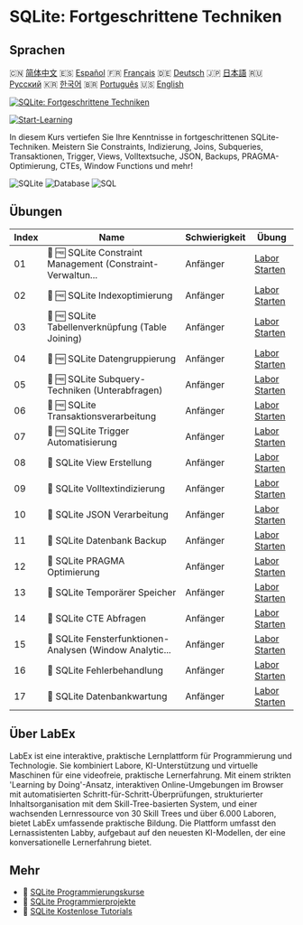 # SQLite: Fortgeschrittene Techniken

## Sprachen

🇨🇳 [简体中文](README_zh.md) 🇪🇸 [Español](README_es.md) 🇫🇷 [Français](README_fr.md) 🇩🇪 [Deutsch](README_de.md) 🇯🇵 [日本語](README_ja.md) 🇷🇺 [Русский](README_ru.md) 🇰🇷 [한국어](README_ko.md) 🇧🇷 [Português](README_pt.md) 🇺🇸 [English](README.md) 

[![SQLite: Fortgeschrittene Techniken](https://cover-creator.labex.io/sqlite-intermediate-to-advanced.png?lang=de)](https://labex.io/de/courses/sqlite-intermediate-to-advanced)

[![Start-Learning](https://img.shields.io/badge/Start-Learning-whitesmoke?style=for-the-badge)](https://labex.io/de/courses/sqlite-intermediate-to-advanced)

In diesem Kurs vertiefen Sie Ihre Kenntnisse in fortgeschrittenen SQLite-Techniken. Meistern Sie Constraints, Indizierung, Joins, Subqueries, Transaktionen, Trigger, Views, Volltextsuche, JSON, Backups, PRAGMA-Optimierung, CTEs, Window Functions und mehr!

![SQLite](https://img.shields.io/badge/SQLite-whitesmoke?style=for-the-badge&logo=sqlite)
![Database](https://img.shields.io/badge/Database-whitesmoke?style=for-the-badge&logo=database)
![SQL](https://img.shields.io/badge/SQL-whitesmoke?style=for-the-badge&logo=sql)


## Übungen

|   Index | Name                                                        | Schwierigkeit   | Übung                                                                                                                |
|---------|-------------------------------------------------------------|-----------------|----------------------------------------------------------------------------------------------------------------------|
|      01 | 📖 🆓 SQLite Constraint Management (Constraint-Verwaltun... | Anfänger        | <a target='_blank' href='https://labex.io/de/tutorials/sqlite-sqlite-constraint-management-552545'>Labor Starten</a> |
|      02 | 📖 🆓 SQLite Indexoptimierung                               | Anfänger        | <a target='_blank' href='https://labex.io/de/tutorials/sqlite-sqlite-index-optimization-552552'>Labor Starten</a>    |
|      03 | 📖 🆓 SQLite Tabellenverknüpfung (Table Joining)            | Anfänger        | <a target='_blank' href='https://labex.io/de/tutorials/sqlite-sqlite-table-joining-552556'>Labor Starten</a>         |
|      04 | 📖 🆓 SQLite Datengruppierung                               | Anfänger        | <a target='_blank' href='https://labex.io/de/tutorials/sqlite-sqlite-data-grouping-552547'>Labor Starten</a>         |
|      05 | 📖 🆓 SQLite Subquery-Techniken (Unterabfragen)             | Anfänger        | <a target='_blank' href='https://labex.io/de/tutorials/sqlite-sqlite-subquery-techniques-552555'>Labor Starten</a>   |
|      06 | 📖 🆓 SQLite Transaktionsverarbeitung                       | Anfänger        | <a target='_blank' href='https://labex.io/de/tutorials/sqlite-sqlite-transaction-handling-552558'>Labor Starten</a>  |
|      07 | 📖 🆓 SQLite Trigger Automatisierung                        | Anfänger        | <a target='_blank' href='https://labex.io/de/tutorials/sqlite-sqlite-trigger-automation-552559'>Labor Starten</a>    |
|      08 | 📖  SQLite View Erstellung                                  | Anfänger        | <a target='_blank' href='https://labex.io/de/tutorials/sqlite-sqlite-view-creation-552560'>Labor Starten</a>         |
|      09 | 📖  SQLite Volltextindizierung                              | Anfänger        | <a target='_blank' href='https://labex.io/de/tutorials/sqlite-sqlite-full-text-indexing-552551'>Labor Starten</a>    |
|      10 | 📖  SQLite JSON Verarbeitung                                | Anfänger        | <a target='_blank' href='https://labex.io/de/tutorials/sqlite-sqlite-json-processing-552553'>Labor Starten</a>       |
|      11 | 📖  SQLite Datenbank Backup                                 | Anfänger        | <a target='_blank' href='https://labex.io/de/tutorials/sqlite-sqlite-database-backup-552548'>Labor Starten</a>       |
|      12 | 📖  SQLite PRAGMA Optimierung                               | Anfänger        | <a target='_blank' href='https://labex.io/de/tutorials/sqlite-sqlite-pragma-tuning-552554'>Labor Starten</a>         |
|      13 | 📖  SQLite Temporärer Speicher                              | Anfänger        | <a target='_blank' href='https://labex.io/de/tutorials/sqlite-sqlite-temporary-storage-552557'>Labor Starten</a>     |
|      14 | 📖  SQLite CTE Abfragen                                     | Anfänger        | <a target='_blank' href='https://labex.io/de/tutorials/sqlite-sqlite-cte-queries-552546'>Labor Starten</a>           |
|      15 | 📖  SQLite Fensterfunktionen-Analysen (Window Analytic...   | Anfänger        | <a target='_blank' href='https://labex.io/de/tutorials/sqlite-sqlite-window-analytics-552561'>Labor Starten</a>      |
|      16 | 📖  SQLite Fehlerbehandlung                                 | Anfänger        | <a target='_blank' href='https://labex.io/de/tutorials/sqlite-sqlite-error-handling-552550'>Labor Starten</a>        |
|      17 | 📖  SQLite Datenbankwartung                                 | Anfänger        | <a target='_blank' href='https://labex.io/de/tutorials/sqlite-sqlite-database-maintenance-552549'>Labor Starten</a>  |

## Über LabEx

LabEx ist eine interaktive, praktische Lernplattform für Programmierung und Technologie. Sie kombiniert Labore, KI-Unterstützung und virtuelle Maschinen für eine videofreie, praktische Lernerfahrung. Mit einem strikten 'Learning by Doing'-Ansatz, interaktiven Online-Umgebungen im Browser mit automatisierten Schritt-für-Schritt-Überprüfungen, strukturierter Inhaltsorganisation mit dem Skill-Tree-basierten System, und einer wachsenden Lernressource von 30 Skill Trees und über 6.000 Laboren, bietet LabEx umfassende praktische Bildung. Die Plattform umfasst den Lernassistenten Labby, aufgebaut auf den neuesten KI-Modellen, der eine konversationelle Lernerfahrung bietet.

## Mehr

- 🔗 [SQLite Programmierungskurse](https://github.com/labex-labs/awesome-programming-courses)
- 🔗 [SQLite Programmierprojekte](https://github.com/labex-labs/awesome-programming-projects)
- 🔗 [SQLite Kostenlose Tutorials](https://github.com/labex-labs/sqlite-free-tutorials)

